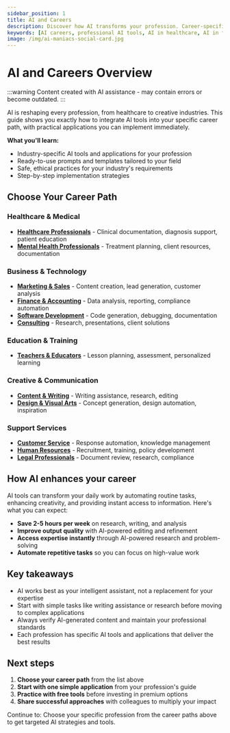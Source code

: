 ```yaml
---
sidebar_position: 1
title: AI and Careers
description: Discover how AI transforms your profession. Career-specific guides for healthcare, finance, education, marketing, and more. Get practical AI tools, prompts, and implementation strategies for your field.
keywords: [AI careers, professional AI tools, AI in healthcare, AI in finance, AI in education, AI in marketing, career AI applications, workplace AI, AI automation, industry AI solutions]
image: /img/ai-maniacs-social-card.jpg
---
```


# AI and Careers Overview

:::warning
Content created with AI assistance - may contain errors or become outdated.
:::

AI is reshaping every profession, from healthcare to creative industries. This guide shows you exactly how to integrate AI tools into your specific career path, with practical applications you can implement immediately.

**What you'll learn:**
- Industry-specific AI tools and applications for your profession
- Ready-to-use prompts and templates tailored to your field
- Safe, ethical practices for your industry's requirements
- Step-by-step implementation strategies

## Choose Your Career Path

### Healthcare & Medical
- [**Healthcare Professionals**](./healthcare.md) - Clinical documentation, diagnosis support, patient education
- [**Mental Health Professionals**](./mental-health.md) - Treatment planning, client resources, documentation

### Business & Technology
- [**Marketing & Sales**](./marketing-sales.md) - Content creation, lead generation, customer analysis
- [**Finance & Accounting**](./finance-accounting.md) - Data analysis, reporting, compliance automation
- [**Software Development**](./software-development.md) - Code generation, debugging, documentation
- [**Consulting**](./consulting.md) - Research, presentations, client solutions

### Education & Training
- [**Teachers & Educators**](./education.md) - Lesson planning, assessment, personalized learning

### Creative & Communication
- [**Content & Writing**](./content-writing.md) - Writing assistance, research, editing
- [**Design & Visual Arts**](./design-arts.md) - Concept generation, design automation, inspiration

### Support Services
- [**Customer Service**](./customer-service.md) - Response automation, knowledge management
- [**Human Resources**](./human-resources.md) - Recruitment, training, policy development
- [**Legal Professionals**](./legal.md) - Document review, research, compliance

## How AI enhances your career

AI tools can transform your daily work by automating routine tasks, enhancing creativity, and providing instant access to information. Here's what you can expect:

- **Save 2-5 hours per week** on research, writing, and analysis
- **Improve output quality** with AI-powered editing and refinement
- **Access expertise instantly** through AI-powered research and problem-solving
- **Automate repetitive tasks** so you can focus on high-value work

## Key takeaways

- AI works best as your intelligent assistant, not a replacement for your expertise
- Start with simple tasks like writing assistance or research before moving to complex applications
- Always verify AI-generated content and maintain your professional standards
- Each profession has specific AI tools and applications that deliver the best results

## Next steps

1. **Choose your career path** from the list above
2. **Start with one simple application** from your profession's guide
3. **Practice with free tools** before investing in premium options
4. **Share successful approaches** with colleagues to multiply your impact

Continue to: Choose your specific profession from the career paths above to get targeted AI strategies and tools.
